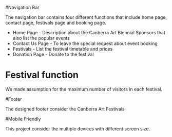 #Navigation Bar

The navigation bar contains four different functions that include home page, contact page, festivals page and booking page.

- Home Page - Description about the Canberra Art Biennial Sponsors that also list the popular events
- Contact Us Page - To leave the special request about event booking
- Festivals - List the festival timetable and prices
- Donation Page - Donate to the festival 


# Festival function

We made assumption for the maximum number of visitors in each festival.


#Footer 

The designed footer consider the Canberra Art Festivals 

#Mobile Friendly

This project consider the multiple devices with different screen size. 